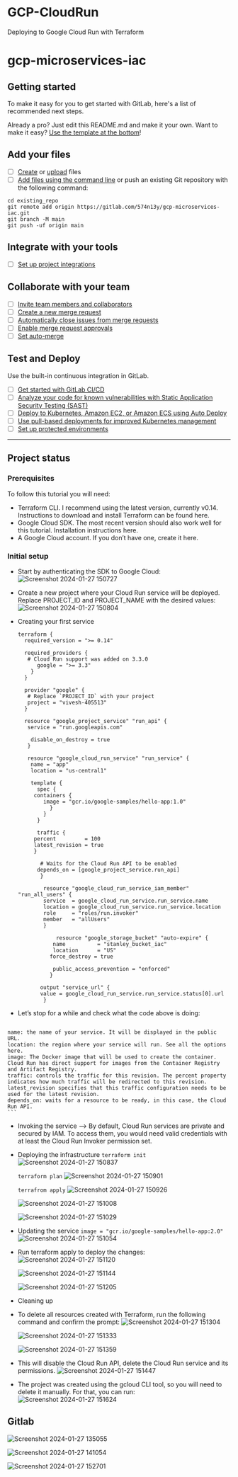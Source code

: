 # GCP-CloudRun
Deploying to Google Cloud Run with Terraform

# gcp-microservices-iac



## Getting started

To make it easy for you to get started with GitLab, here's a list of recommended next steps.

Already a pro? Just edit this README.md and make it your own. Want to make it easy? [Use the template at the bottom](#editing-this-readme)!

## Add your files

- [ ] [Create](https://docs.gitlab.com/ee/user/project/repository/web_editor.html#create-a-file) or [upload](https://docs.gitlab.com/ee/user/project/repository/web_editor.html#upload-a-file) files
- [ ] [Add files using the command line](https://docs.gitlab.com/ee/gitlab-basics/add-file.html#add-a-file-using-the-command-line) or push an existing Git repository with the following command:

```
cd existing_repo
git remote add origin https://gitlab.com/574n13y/gcp-microservices-iac.git
git branch -M main
git push -uf origin main
```

## Integrate with your tools

- [ ] [Set up project integrations](https://gitlab.com/574n13y/gcp-microservices-iac/-/settings/integrations)

## Collaborate with your team

- [ ] [Invite team members and collaborators](https://docs.gitlab.com/ee/user/project/members/)
- [ ] [Create a new merge request](https://docs.gitlab.com/ee/user/project/merge_requests/creating_merge_requests.html)
- [ ] [Automatically close issues from merge requests](https://docs.gitlab.com/ee/user/project/issues/managing_issues.html#closing-issues-automatically)
- [ ] [Enable merge request approvals](https://docs.gitlab.com/ee/user/project/merge_requests/approvals/)
- [ ] [Set auto-merge](https://docs.gitlab.com/ee/user/project/merge_requests/merge_when_pipeline_succeeds.html)

## Test and Deploy

Use the built-in continuous integration in GitLab.

- [ ] [Get started with GitLab CI/CD](https://docs.gitlab.com/ee/ci/quick_start/index.html)
- [ ] [Analyze your code for known vulnerabilities with Static Application Security Testing (SAST)](https://docs.gitlab.com/ee/user/application_security/sast/)
- [ ] [Deploy to Kubernetes, Amazon EC2, or Amazon ECS using Auto Deploy](https://docs.gitlab.com/ee/topics/autodevops/requirements.html)
- [ ] [Use pull-based deployments for improved Kubernetes management](https://docs.gitlab.com/ee/user/clusters/agent/)
- [ ] [Set up protected environments](https://docs.gitlab.com/ee/ci/environments/protected_environments.html)

***

## Project status
 ### Prerequisites
To follow this tutorial you will need:
 - Terraform CLI. I recommend using the latest version, currently v0.14. Instructions to download and install Terraform can be found here.
 - Google Cloud SDK. The most recent version should also work well for this tutorial. Installation instructions here.
 - A Google Cloud account. If you don’t have one, create it here.

### Initial setup
   - Start by authenticating the SDK to Google Cloud:
     ![Screenshot 2024-01-27 150727](https://github.com/574n13y/GCP-CloudRun/assets/35293085/578e42da-5966-4e47-a56a-a273a8f137fb)

   - Create a new project where your Cloud Run service will be deployed. Replace PROJECT_ID and PROJECT_NAME with the desired values:
     ![Screenshot 2024-01-27 150804](https://github.com/574n13y/GCP-CloudRun/assets/35293085/53246714-e794-466c-b93d-ac1df8e92188)

   - Creating your first service
     ```
     terraform {
       required_version = ">= 0.14"

       required_providers {
        # Cloud Run support was added on 3.3.0
           google = ">= 3.3"
         }
       }

       provider "google" {
        # Replace `PROJECT_ID` with your project
        project = "vivesh-405513"
       }

       resource "google_project_service" "run_api" {
        service = "run.googleapis.com"

         disable_on_destroy = true
        }

        resource "google_cloud_run_service" "run_service" {
         name = "app"
         location = "us-central1"

         template {
           spec {
          containers {
             image = "gcr.io/google-samples/hello-app:1.0"
               }
             }
           }

           traffic {
          percent         = 100
          latest_revision = true
          }

            # Waits for the Cloud Run API to be enabled
           depends_on = [google_project_service.run_api]
            }

             resource "google_cloud_run_service_iam_member" "run_all_users" {
             service  = google_cloud_run_service.run_service.name
             location = google_cloud_run_service.run_service.location
             role     = "roles/run.invoker"
             member   = "allUsers"
             }

                 resource "google_storage_bucket" "auto-expire" {
                name          = "stanley_bucket_iac"
                location      = "US"
               force_destroy = true

                public_access_prevention = "enforced"
               }

            output "service_url" {
            value = google_cloud_run_service.run_service.status[0].url
             }
     
     ```
     
   - Let’s stop for a while and check what the code above is doing:
     ```
    name: the name of your service. It will be displayed in the public URL.
    location: the region where your service will run. See all the options here.
    image: The Docker image that will be used to create the container. Cloud Run has direct support for images from the Container Registry and Artifact Registry.
    traffic: controls the traffic for this revision. The percent property indicates how much traffic will be redirected to this revision. latest_revision specifies that this traffic configuration needs to be used for the latest revision.
    depends_on: waits for a resource to be ready, in this case, the Cloud Run API.
    ```
   - Invoking the service --> By default, Cloud Run services are private and secured by IAM. To access them, you would need valid credentials with at least the Cloud Run Invoker permission set.
   - Deploying the infrastructure
     `` terraform init ``
     ![Screenshot 2024-01-27 150837](https://github.com/574n13y/GCP-CloudRun/assets/35293085/6a57c05b-1588-44ff-b2a8-5871a7d4ed9d)

     `` terraform plan ``
     ![Screenshot 2024-01-27 150901](https://github.com/574n13y/GCP-CloudRun/assets/35293085/cfbdae3a-16d7-42fe-a1b3-9e3d269562f4)

     `` terrafrom apply ``
     ![Screenshot 2024-01-27 150926](https://github.com/574n13y/GCP-CloudRun/assets/35293085/bd3de2df-1129-424a-8686-55747762862c)

     ![Screenshot 2024-01-27 151008](https://github.com/574n13y/GCP-CloudRun/assets/35293085/301cbf70-301c-4f7d-ac22-f9f2a2b82ecc)

     ![Screenshot 2024-01-27 151029](https://github.com/574n13y/GCP-CloudRun/assets/35293085/3c7bf48d-0836-4692-9176-24f5610f4d64)

   - Updating the service ``image = "gcr.io/google-samples/hello-app:2.0" ``
     ![Screenshot 2024-01-27 151054](https://github.com/574n13y/GCP-CloudRun/assets/35293085/fb444c46-5b7e-4267-926d-7612538884b6)

   - Run terraform apply to deploy the changes:
     ![Screenshot 2024-01-27 151120](https://github.com/574n13y/GCP-CloudRun/assets/35293085/4441ff7f-ed15-4167-b0b2-5fd650cf9cb0)
     
     ![Screenshot 2024-01-27 151144](https://github.com/574n13y/GCP-CloudRun/assets/35293085/c9396f14-ab9c-403f-8b28-83e2aa623a4e)
     
     ![Screenshot 2024-01-27 151205](https://github.com/574n13y/GCP-CloudRun/assets/35293085/93cb97f2-29b1-42db-aad1-3f2b846b7bb2)


   - Cleaning up
   - To delete all resources created with Terraform, run the following command and confirm the prompt:
     ![Screenshot 2024-01-27 151304](https://github.com/574n13y/GCP-CloudRun/assets/35293085/99f225a1-c4b0-4c50-be80-1c0d8693f794)
     
     ![Screenshot 2024-01-27 151333](https://github.com/574n13y/GCP-CloudRun/assets/35293085/03e77c44-0041-4806-8186-a23c71e68d30)

     ![Screenshot 2024-01-27 151359](https://github.com/574n13y/GCP-CloudRun/assets/35293085/cf733c1b-c699-4251-b7af-cee121800bdf)


   - This will disable the Cloud Run API, delete the Cloud Run service and its permissions.
     ![Screenshot 2024-01-27 151447](https://github.com/574n13y/GCP-CloudRun/assets/35293085/f0e3e46c-ecf2-4621-996d-27a695d7f879)

   - The project was created using the gcloud CLI tool, so you will need to delete it manually. For that, you can run:
     ![Screenshot 2024-01-27 151624](https://github.com/574n13y/GCP-CloudRun/assets/35293085/e2466325-51f5-4496-99d2-abf114446800)

## Gitlab 
  ![Screenshot 2024-01-27 135055](https://github.com/574n13y/GCP-CloudRun/assets/35293085/9d771e63-f76b-4a46-91b5-329118d0a52d)
  
  ![Screenshot 2024-01-27 141054](https://github.com/574n13y/GCP-CloudRun/assets/35293085/ecbbedad-7195-44c6-820a-9dbfce0fe536)

  ![Screenshot 2024-01-27 152701](https://github.com/574n13y/GCP-CloudRun/assets/35293085/1b0d3ddc-e19c-4f7b-9284-a21dda59aa4e)


